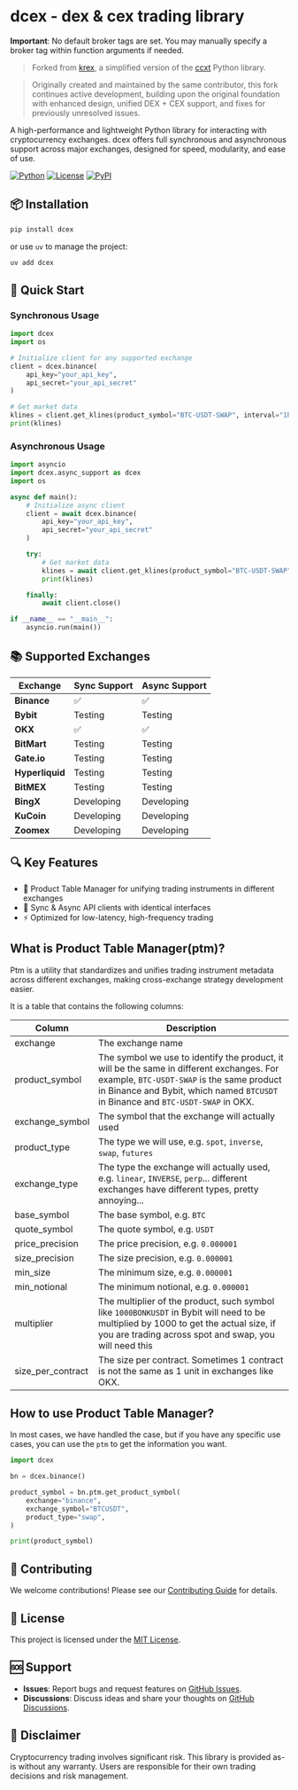 # dcex - dex & cex trading library

**Important**: No default broker tags are set. You may manually specify a broker tag within function arguments if needed.

> Forked from [krex](https://github.com/kairosresearchio/krex), a simplified version of the [ccxt](https://github.com/ccxt/ccxt) Python library.

> Originally created and maintained by the same contributor, this fork continues active development, building upon the original foundation with enhanced design, unified DEX + CEX support, and fixes for previously unresolved issues.

A high-performance and lightweight Python library for interacting with cryptocurrency exchanges. dcex offers full synchronous and asynchronous support across major exchanges, designed for speed, modularity, and ease of use.

[![Python](https://img.shields.io/badge/python-3.12%2B-blue.svg)](https://python.org)
[![License](https://img.shields.io/badge/License-MIT-yellow.svg)](https://opensource.org/licenses/MIT)
[![PyPI](https://img.shields.io/pypi/v/dcex)](https://badge.fury.io/py/dcex)

## 📦 Installation

```bash
pip install dcex
```

or use `uv` to manage the project:

```bash
uv add dcex
```

## 🚀 Quick Start

### Synchronous Usage

```python
import dcex
import os

# Initialize client for any supported exchange
client = dcex.binance(
    api_key="your_api_key",
    api_secret="your_api_secret"
)

# Get market data
klines = client.get_klines(product_symbol="BTC-USDT-SWAP", interval="1h")
print(klines)
```

### Asynchronous Usage

```python
import asyncio
import dcex.async_support as dcex
import os

async def main():
    # Initialize async client
    client = await dcex.binance(
        api_key="your_api_key",
        api_secret="your_api_secret"
    )

    try:
        # Get market data
        klines = await client.get_klines(product_symbol="BTC-USDT-SWAP", interval="1h")
        print(klines)

    finally:
        await client.close()

if __name__ == "__main__":
    asyncio.run(main())
```

## 📚 Supported Exchanges

| Exchange        | Sync Support | Async Support |
| --------------- | ------------ | ------------- |
| **Binance**     | ✅           | ✅            |
| **Bybit**       | Testing      | Testing       |
| **OKX**         | ✅           | ✅            |
| **BitMart**     | Testing      | Testing       |
| **Gate.io**     | Testing      | Testing       |
| **Hyperliquid** | Testing      | Testing       |
| **BitMEX**      | Testing      | Testing       |
| **BingX**       | Developing   | Developing    |
| **KuCoin**      | Developing   | Developing    |
| **Zoomex**      | Developing   | Developing    |

## 🔍 Key Features

- 📘 Product Table Manager for unifying trading instruments in different exchanges
- 🔁 Sync & Async API clients with identical interfaces
- ⚡ Optimized for low-latency, high-frequency trading

## What is Product Table Manager(ptm)?

Ptm is a utility that standardizes and unifies trading instrument metadata across different exchanges, making cross-exchange strategy development easier.

It is a table that contains the following columns:

| Column            | Description                                                                                                                                                                                                                |
| ----------------- | -------------------------------------------------------------------------------------------------------------------------------------------------------------------------------------------------------------------------- |
| exchange          | The exchange name                                                                                                                                                                                                          |
| product_symbol    | The symbol we use to identify the product, it will be the same in different exchanges. For example, `BTC-USDT-SWAP` is the same product in Binance and Bybit, which named `BTCUSDT` in Binance and `BTC-USDT-SWAP` in OKX. |
| exchange_symbol   | The symbol that the exchange will actually used                                                                                                                                                                            |
| product_type      | The type we will use, e.g. `spot`, `inverse`, `swap`, `futures`                                                                                                                                                            |
| exchange_type     | The type the exchange will actually used, e.g. `linear`, `INVERSE`, `perp`... different exchanges have different types, pretty annoying...                                                                                 |
| base_symbol       | The base symbol, e.g. `BTC`                                                                                                                                                                                                |
| quote_symbol      | The quote symbol, e.g. `USDT`                                                                                                                                                                                              |
| price_precision   | The price precision, e.g. `0.000001`                                                                                                                                                                                       |
| size_precision    | The size precision, e.g. `0.000001`                                                                                                                                                                                        |
| min_size          | The minimum size, e.g. `0.000001`                                                                                                                                                                                          |
| min_notional      | The minimum notional, e.g. `0.000001`                                                                                                                                                                                      |
| multiplier        | The multiplier of the product, such symbol like `1000BONKUSDT` in Bybit will need to be multiplied by 1000 to get the actual size, if you are trading across spot and swap, you will need this                             |
| size_per_contract | The size per contract. Sometimes 1 contract is not the same as 1 unit in exchanges like OKX.                                                                                                                               |

## How to use Product Table Manager?

In most cases, we have handled the case, but if you have any specific use cases, you can use the `ptm` to get the information you want.

```python
import dcex

bn = dcex.binance()

product_symbol = bn.ptm.get_product_symbol(
    exchange="binance",
    exchange_symbol="BTCUSDT",
    product_type="swap",
)

print(product_symbol)
```

## 🤝 Contributing

We welcome contributions! Please see our [Contributing Guide](.github/CONTRIBUTING.md) for details.

## 📄 License

This project is licensed under the [MIT License](LICENSE).

## 🆘 Support

- **Issues**: Report bugs and request features on [GitHub Issues](https://github.com/pg56714/dcex/issues).
- **Discussions**: Discuss ideas and share your thoughts on [GitHub Discussions](https://github.com/pg56714/dcex/discussions).

## 📜 Disclaimer

Cryptocurrency trading involves significant risk. This library is provided as-is without any warranty. Users are responsible for their own trading decisions and risk management.
